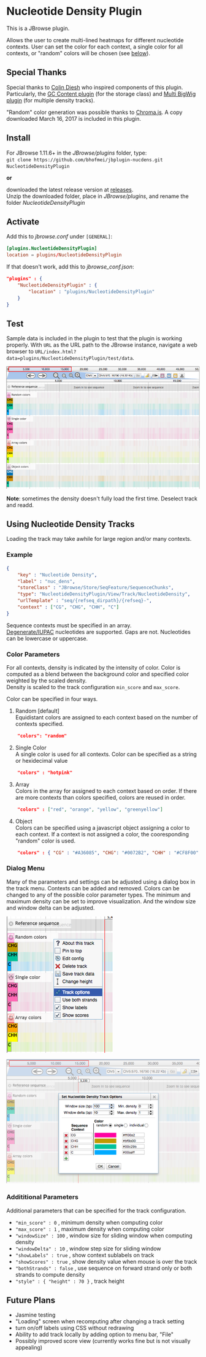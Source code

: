 # Nucleotide Density Plugin

This is a JBrowse plugin.
 
Allows the user to create multi-lined heatmaps for different nucleotide contexts. User can set the color for each context, a single color for all contexts, or "random" colors will be chosen (see [below](#color-parameters)).

## Special Thanks
Special thanks to [Colin Diesh](http://cmdcolin.github.io/) who inspired components of this plugin. Particularly, the [GC Content plugin](https://github.com/elsiklab/gccontent) (for the storage class) and [Multi BigWig plugin](https://github.com/elsiklab/multibigwig) (for multiple density tracks).

"Random" color generation was possible thanks to [Chroma.js](https://github.com/gka/chroma.js/). A copy downloaded March 16, 2017 is included in this plugin.

## Install

For JBrowse 1.11.6+ in the _JBrowse/plugins_ folder, type:  
`git clone https://github.com/bhofmei/jbplugin-nucdens.git NucleotideDensityPlugin`

**or**

downloaded the latest release version at [releases](https://github.com/bhofmei/jbplugin-nucdens/releases).  
Unzip the downloaded folder, place in _JBrowse/plugins_, and rename the folder _NucleotideDensityPlugin_

## Activate

Add this to _jbrowse.conf_ under `[GENERAL]`:
```toml
[plugins.NucleotideDensityPlugin]
location = plugins/NucleotideDensityPlugin
```

If that doesn't work, add this to _jbrowse_conf.json_:
```json
"plugins" : {
    "NucleotideDensityPlugin" : { 
        "location" : "plugins/NucleotideDensityPlugin"
    }
}
```

## Test
Sample data is included in the plugin to test that the plugin is working properly. With `URL` as the URL path to the JBrowse instance, navigate a web browser to `URL/index.html?data=plugins/NucleotideDensityPlugin/test/data`.

![Demo Image](img/demo_image.png)

**Note**: sometimes the density doesn't fully load the first time. Deselect track and readd.

## Using Nucleotide Density Tracks

Loading the track may take awhile for large region and/or many contexts.

### Example
```json
{  
    "key" : "Nucleotide Density",
    "label" : "nuc_dens",
    "storeClass" : "JBrowse/Store/SeqFeature/SequenceChunks",
    "type": "NucleotideDensityPlugin/View/Track/NucleotideDensity",
    "urlTemplate" : "seq/{refseq_dirpath}/{refseq}-",
    "context" : ["CG", "CHG", "CHH", "C"]
}
```
    
Sequence contexts must be specified in an array.   
[Degenerate/IUPAC](http://www.bioinformatics.org/sms/iupac.html) nucleotides are supported. Gaps are not. Nucleotides can be lowercase or uppercase.
    
### Color Parameters
For all contexts, density is indicated by the intensity of color. Color is computed as a blend between the background color and specified color weighted by the scaled density.  
Density is scaled to the track configuration `min_score` and `max_score`.
 
Color can be specified in four ways.
 
1. Random [default]    
Equidistant colors are assigned to each context based on the number of contexts specified. 
```json
    "colors": "random"
```

2. Single Color    
A single color is used for all contexts. Color can be specified as a string or hexidecimal value
```json
    "colors" : "hotpink"
```

3. Array    
Colors in the array for assigned to each context based on order. If there are more contexts than colors specified, colors are reused in order.
```json
    "colors" : ["red", "orange", "yellow", "greenyellow"]
```

4. Object    
Colors can be specified using a javascript object assigning a color to each context. If a context is not assigned a color, the cooresponding "random" color is used.
```json
    "colors" : { "CG" : "#A36085", "CHG": "#0072B2", "CHH" : "#CF8F00", "C" : "#00c29b" }
```

### Dialog Menu
Many of the parameters and settings can be adjusted using a dialog box in the track menu. Contexts can be added and removed. Colors can be changed to any of the possible color parameter types. The minimum and maximum density can be set to improve visualization. And the window size and window delta can be adjusted.

![Track menu](img/menu_image.png)

![Dialog](img/dialog_image.png)
  
### Addititional Parameters
Additional parameters that can be specified for the track configuration.
* `"min_score" : 0`  , minimum density when computing color
* `"max_score" : 1`  , maximum density when computing color
* `"windowSize" : 100`  , window size for sliding window when computing density
* `"windowDelta" : 10`  , window step size for sliding window
* `"showLabels" : true`  , show context sublabels on track
* `"showScores" : true`  , show density value when mouse is over the track
* `"bothStrands" : false`  , use sequence on forward strand only or both strands to compute density
* `"style" : { "height" : 70 }`  , track height


## Future Plans
- Jasmine testing
- "Loading" screen when recomputing after changing a track setting
- turn on/off labels using CSS without redrawing
- Ability to add track locally by adding option to menu bar, "File"
- Possibly improved score view (currently works fine but is not visually appealing)